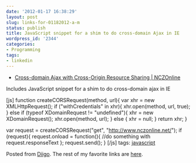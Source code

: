 ```yaml
---
date: '2012-01-17 16:38:29'
layout: post
slug: links-for-01182012-a-m
status: publish
title: JavaScript snippet for a shim to do cross-domain Ajax in IE
wordpress_id: '2344'
categories:
- Programming
tags:
- linkedin
---
```



  * [Cross-domain Ajax with Cross-Origin Resource Sharing | NCZOnline](http://www.nczonline.net/blog/2010/05/25/cross-domain-ajax-with-cross-origin-resource-sharing)


Includes JavaScript snippet for a shim to do cross-domain ajax in IE


[js]
function createCORSRequest(method, url){
    var xhr = new XMLHttpRequest();
    if ("withCredentials" in xhr){
        xhr.open(method, url, true);
    } else if (typeof XDomainRequest != "undefined"){
        xhr = new XDomainRequest();
        xhr.open(method, url);
    } else {
        xhr = null;
    }
    return xhr;
}

var request = createCORSRequest("get", "http://www.nczonline.net/");
if (request){
    request.onload = function(){
        //do something with request.responseText
    };
    request.send();
}
[/js]
 tags:                      [javascript](http://www.diigo.com/user/eobrain/javascript)


Posted from [Diigo](http://www.diigo.com). The rest of my favorite links are [here](http://www.diigo.com/user/eobrain).
